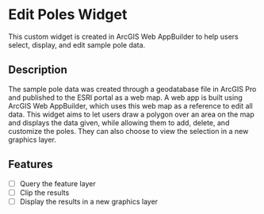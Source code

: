 # Edit Poles Widget

This custom widget is created in ArcGIS Web AppBuilder to help users select, display, and edit sample pole data.

## Description

The sample pole data was created through a geodatabase file in ArcGIS Pro and published to the ESRI portal as a web map. A web app is built using ArcGIS Web AppBuilder, 
which uses this web map as a reference to edit all data. This widget aims to let users draw a polygon over an area on the map and displays the data given, while allowing 
them to add, delete, and customize the poles. They can also choose to view the selection in a new graphics layer.

## Features
- [ ] Query the feature layer
- [ ] Clip the results
- [ ] Display the results in a new graphics layer
